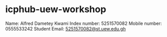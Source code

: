 # icphub-uew-workshop
Name: Alfred Dametey Kwami
Index number: 5251570082
Mobile number: 0555533242
Student Email: 5251570082@st.uew.edu.gh
